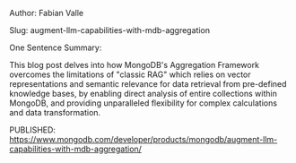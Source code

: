Author: Fabian Valle

Slug: augment-llm-capabilities-with-mdb-aggregation

One Sentence Summary:

This blog post delves into how MongoDB's Aggregation Framework overcomes the limitations of "classic RAG" which relies on vector representations and semantic relevance for data retrieval from pre-defined knowledge bases, by enabling direct analysis of entire collections within MongoDB, and providing unparalleled flexibility for complex calculations and data transformation.

PUBLISHED: https://www.mongodb.com/developer/products/mongodb/augment-llm-capabilities-with-mdb-aggregation/

